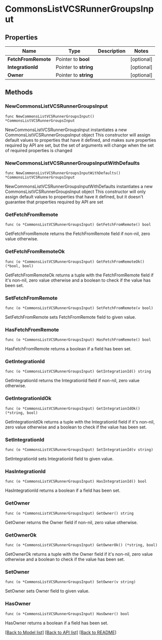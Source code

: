 # CommonsListVCSRunnerGroupsInput

## Properties

Name | Type | Description | Notes
------------ | ------------- | ------------- | -------------
**FetchFromRemote** | Pointer to **bool** |  | [optional] 
**IntegrationId** | Pointer to **string** |  | [optional] 
**Owner** | Pointer to **string** |  | [optional] 

## Methods

### NewCommonsListVCSRunnerGroupsInput

`func NewCommonsListVCSRunnerGroupsInput() *CommonsListVCSRunnerGroupsInput`

NewCommonsListVCSRunnerGroupsInput instantiates a new CommonsListVCSRunnerGroupsInput object
This constructor will assign default values to properties that have it defined,
and makes sure properties required by API are set, but the set of arguments
will change when the set of required properties is changed

### NewCommonsListVCSRunnerGroupsInputWithDefaults

`func NewCommonsListVCSRunnerGroupsInputWithDefaults() *CommonsListVCSRunnerGroupsInput`

NewCommonsListVCSRunnerGroupsInputWithDefaults instantiates a new CommonsListVCSRunnerGroupsInput object
This constructor will only assign default values to properties that have it defined,
but it doesn't guarantee that properties required by API are set

### GetFetchFromRemote

`func (o *CommonsListVCSRunnerGroupsInput) GetFetchFromRemote() bool`

GetFetchFromRemote returns the FetchFromRemote field if non-nil, zero value otherwise.

### GetFetchFromRemoteOk

`func (o *CommonsListVCSRunnerGroupsInput) GetFetchFromRemoteOk() (*bool, bool)`

GetFetchFromRemoteOk returns a tuple with the FetchFromRemote field if it's non-nil, zero value otherwise
and a boolean to check if the value has been set.

### SetFetchFromRemote

`func (o *CommonsListVCSRunnerGroupsInput) SetFetchFromRemote(v bool)`

SetFetchFromRemote sets FetchFromRemote field to given value.

### HasFetchFromRemote

`func (o *CommonsListVCSRunnerGroupsInput) HasFetchFromRemote() bool`

HasFetchFromRemote returns a boolean if a field has been set.

### GetIntegrationId

`func (o *CommonsListVCSRunnerGroupsInput) GetIntegrationId() string`

GetIntegrationId returns the IntegrationId field if non-nil, zero value otherwise.

### GetIntegrationIdOk

`func (o *CommonsListVCSRunnerGroupsInput) GetIntegrationIdOk() (*string, bool)`

GetIntegrationIdOk returns a tuple with the IntegrationId field if it's non-nil, zero value otherwise
and a boolean to check if the value has been set.

### SetIntegrationId

`func (o *CommonsListVCSRunnerGroupsInput) SetIntegrationId(v string)`

SetIntegrationId sets IntegrationId field to given value.

### HasIntegrationId

`func (o *CommonsListVCSRunnerGroupsInput) HasIntegrationId() bool`

HasIntegrationId returns a boolean if a field has been set.

### GetOwner

`func (o *CommonsListVCSRunnerGroupsInput) GetOwner() string`

GetOwner returns the Owner field if non-nil, zero value otherwise.

### GetOwnerOk

`func (o *CommonsListVCSRunnerGroupsInput) GetOwnerOk() (*string, bool)`

GetOwnerOk returns a tuple with the Owner field if it's non-nil, zero value otherwise
and a boolean to check if the value has been set.

### SetOwner

`func (o *CommonsListVCSRunnerGroupsInput) SetOwner(v string)`

SetOwner sets Owner field to given value.

### HasOwner

`func (o *CommonsListVCSRunnerGroupsInput) HasOwner() bool`

HasOwner returns a boolean if a field has been set.


[[Back to Model list]](../README.md#documentation-for-models) [[Back to API list]](../README.md#documentation-for-api-endpoints) [[Back to README]](../README.md)


